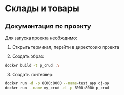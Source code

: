 # Склады и товары

## Документация по проекту

Для запуска проекта необходимо:

1. Открыть терминал, перейти в директорию проекта

2. Создать образ: 

```bash
docker build -t p_crud .\
```

3. Создать контейнер: 

```bash
docker run -d -p 8000:8000 --name=test_app dj-sp
docker run --name my_crud -d -p 8000:8000 p_crud
```
